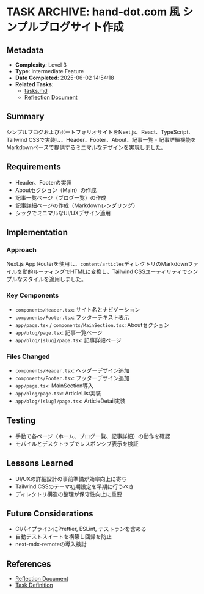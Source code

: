 # TASK ARCHIVE: hand-dot.com 風 シンプルブログサイト作成

## Metadata
- **Complexity**: Level 3
- **Type**: Intermediate Feature
- **Date Completed**: 2025-06-02 14:54:18
- **Related Tasks**:
  - [tasks.md](../../memory-bank/tasks.md)
  - [Reflection Document](../../memory-bank/reflection/reflection-hand-dot-simple-blog.md)

## Summary
シンプルブログおよびポートフォリオサイトをNext.js、React、TypeScript、Tailwind CSSで実装し、Header、Footer、About、記事一覧・記事詳細機能をMarkdownベースで提供するミニマルなデザインを実現しました。

## Requirements
- Header、Footerの実装
- Aboutセクション（Main）の作成
- 記事一覧ページ（ブログ一覧）の作成
- 記事詳細ページの作成（Markdownレンダリング）
- シックでミニマルなUI/UXデザイン適用

## Implementation
### Approach
Next.js App Routerを使用し、`content/articles`ディレクトリのMarkdownファイルを動的ルーティングでHTMLに変換し、Tailwind CSSユーティリティでシンプルなスタイルを適用しました。

### Key Components
- `components/Header.tsx`: サイト名とナビゲーション
- `components/Footer.tsx`: フッターテキスト表示
- `app/page.tsx` / `components/MainSection.tsx`: Aboutセクション
- `app/blog/page.tsx`: 記事一覧ページ
- `app/blog/[slug]/page.tsx`: 記事詳細ページ

### Files Changed
- `components/Header.tsx`: ヘッダーデザイン追加
- `components/Footer.tsx`: フッターデザイン追加
- `app/page.tsx`: MainSection導入
- `app/blog/page.tsx`: ArticleList実装
- `app/blog/[slug]/page.tsx`: ArticleDetail実装

## Testing
- 手動で各ページ（ホーム、ブログ一覧、記事詳細）の動作を確認
- モバイルとデスクトップでレスポンシブ表示を検証

## Lessons Learned
- UI/UXの詳細設計の事前準備が効率向上に寄与
- Tailwind CSSのテーマ初期設定を早期に行うべき
- ディレクトリ構造の整理が保守性向上に重要

## Future Considerations
- CIパイプラインにPrettier, ESLint, テストランを含める
- 自動テストスイートを構築し回帰を防止
- next-mdx-remoteの導入検討

## References
- [Reflection Document](../../memory-bank/reflection/reflection-hand-dot-simple-blog.md)
- [Task Definition](../../memory-bank/tasks.md) 